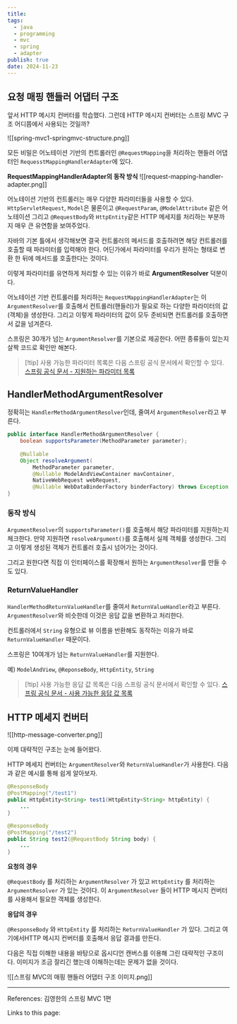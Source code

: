```yaml
---
title: 
tags:
  - java
  - programming
  - mvc
  - spring
  - adapter
publish: true
date: 2024-11-23
---
```

## 요청 매핑 핸들러 어댑터 구조
앞서 HTTP 메시지 컨버터를 학습했다. 그런데 HTTP 메시지 컨버터는 스프링 MVC 구조 어디쯤에서 사용되는 것일까?

![[spring-mvc1-springmvc-structure.png]]

모든 비밀은 어노테이션 기반의 컨트롤러인 `@RequestMapping`을 처리하는 핸들러 어댑터인 `RequesstMappingHandlerAdapter`에 있다.

**RequestMappingHandlerAdapter의 동작 방식**
![[request-mapping-handler-adapter.png]]

어노테이션 기반의 컨트롤러는 매우 다양한 파라미터들을 사용할 수 있다. `HttpServletRequest`, `Model`은 물론이고 `@RequestParam`, `@ModelAttribute` 같은 어노테이션 그리고 `@RequestBody`와 `HttpEntity`같은 HTTP 메세지를 처리하는 부분까지 매우 큰 유연함을 보여주었다.

자바의 기본 틀에서 생각해보면 결국 컨트롤러의 메서드를 호출하려면 해당 컨트롤러를 호출할 때 파라미터를 입력해야 한다. 어딘가에서 파라미터를 우리가 원하는 형태로 변환 한 뒤에 메서드를 호출한다는 것이다.

이렇게 파라미터를 유연하게 처리할 수 있는 이유가 바로 **ArgumentResolver** 덕분이다.

어노테이션 기반 컨트롤러를 처리하는 `RequestMappingHandlerAdapter`는 이 `ArgumentResolver`를 호출해서 컨트롤러(핸들러)가 필요로 하는 다양한 파라미터의 값(객체)을 생성한다. 그리고 이렇게 파라미터의 값이 모두 준비되면 컨트롤러를 호출하면서 값을 넘겨준다.

스프링은 30개가 넘는 `ArgumentResolver`를 기본으로 제공한다. 어떤 종류들이 있는지 살짝 코드로 확인만 해본다.

> [!tip] 사용 가능한 파라미터 목록은 다음 스프링 공식 문서에서 확인할 수 있다.
> [스프링 공식 문서 - 지원하는 파라미터 목록](https://docs.spring.io/spring-framework/reference/web/webmvc/mvc-controller/ann-methods/arguments.html)

## HandlerMethodArgumentResolver
정확히는 `HandlerMethodArgumentResolver`인데, 줄여서 `ArgumentResolver`라고 부른다.

```java
public interface HandlerMethodArgumentResolver {  
    boolean supportsParameter(MethodParameter parameter);  
  
    @Nullable  
    Object resolveArgument(
	    MethodParameter parameter, 
	    @Nullable ModelAndViewContainer mavContainer, 
	    NativeWebRequest webRequest, 
	    @Nullable WebDataBinderFactory binderFactory) throws Exception;  
}
```

### 동작 방식

`ArgumentResolver`의 `supportsParameter()`를 호출해서 해당 파라미터를 지원하는지 체크한다.
만약 지원하면 `resolveArgument()`를 호출해서 실제 객체를 생성한다. 그리고 이렇게 생성된 객체가 컨트롤러 호출시 넘어가는 것이다.

그리고 원한다면 직접 이 인터페이스를 확장해서 원하는 `ArgumentResolver`를 만들 수도 있다.
### ReturnValueHandler
`HandlerMethodReturnValueHandler`를 줄여서 `ReturnValueHandler`라고 부른다.
`ArgumentResolver`와 비슷한데 이것은 응답 값을 변환하고 처리한다.

컨트롤러에서 `String` 유형으로 뷰 이름을 반환해도 동작하는 이유가 바로 `ReturnValueHandler` 때문이다.

스프링은 10여개가 넘는 `ReturnValueHandler`를 지원한다.

예) `ModelAndView`, `@ReponseBody`, `HttpEntity`, `String`

> [!tip] 사용 가능한 응답 값 목록은 다음 스프링 공식 문서에서 확인할 수 있다.
> [스프링 공식 문서 - 사용 가능한 응답 값 목록](https://docs.spring.io/spring-framework/reference/web/webmvc/mvc-controller/ann-methods/return-types.html)

## HTTP 메세지 컨버터
![[http-message-converter.png]]

이제 대략적인 구조는 눈에 들어왔다. 

HTTP 메세지 컨버터는 `ArgumentResolver`와 `ReturnValueHandler`가 사용한다. 다음과 같은 예시를 통해 쉽게 알아보자.

```java
@ResponseBody
@PostMapping("/test1")
public HttpEntity<String> test1(HttpEntity<String> httpEntity) {
	...
} 

@ResponseBody
@PostMapping("/test2") 
public String test2(@RequestBody String body) {
	...
}
```

**요청의 경우**

`@RequestBody` 를 처리하는 `ArgumentResolver` 가 있고 `HttpEntity` 를 처리하는 `ArgumentResolver` 가 있는 것이다. 이 `ArgumentResolver` 들이 HTTP 메시지 컨버터를 사용해서 필요한 객체를 생성한다.

**응답의 경우**

`@ResponseBody` 와 `HttpEntity` 를 처리하는 `ReturnValueHandler` 가 있다. 그리고 여기에서HTTP 메시지 컨버터를 호출해서 응답 결과를 만든다.

다음은 직접 이해한 내용을 바탕으로 옵시디언 캔버스를 이용해 그린 대략적인 구조이다. 이미지가 조금 잘리긴 했는데 이해하는데는 문제가 없을 것이다.

![[스프링 MVC의 매핑 핸들러 어댑터 구조 이미지.png]]

---
References: 김영한의 스프링 MVC 1편

Links to this page: 